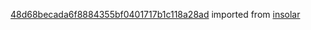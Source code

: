 [48d68becada6f8884355bf0401717b1c118a28ad](https://github.com/insolar/insolar/commit/48d68becada6f8884355bf0401717b1c118a28ad) imported from [insolar](https://github.com/insolar/insolar)
